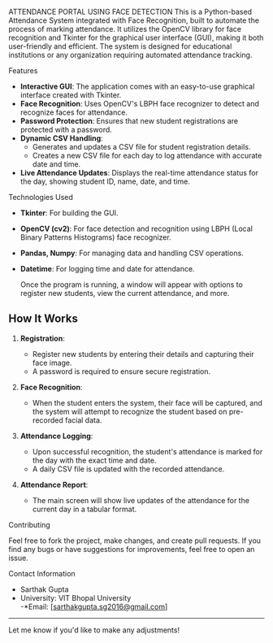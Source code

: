 ATTENDANCE PORTAL USING FACE DETECTION 
This is a Python-based Attendance System integrated with Face Recognition, built to automate the process of marking attendance. It utilizes the OpenCV library for face recognition and Tkinter for the graphical user interface (GUI), making it both user-friendly and efficient. The system is designed for educational institutions or any organization requiring automated attendance tracking.

Features

- **Interactive GUI**: The application comes with an easy-to-use graphical interface created with Tkinter.
- **Face Recognition**: Uses OpenCV's LBPH face recognizer to detect and recognize faces for attendance.
- **Password Protection**: Ensures that new student registrations are protected with a password.
- **Dynamic CSV Handling**: 
  - Generates and updates a CSV file for student registration details.
  - Creates a new CSV file for each day to log attendance with accurate date and time.
- **Live Attendance Updates**: Displays the real-time attendance status for the day, showing student ID, name, date, and time.
  
Technologies Used

- **Tkinter**: For building the GUI.
- **OpenCV (cv2)**: For face detection and recognition using LBPH (Local Binary Patterns Histograms) face recognizer.
- **Pandas, Numpy**: For managing data and handling CSV operations.
- **Datetime**: For logging time and date for attendance.

   Once the program is running, a window will appear with options to register new students, view the current attendance, and more.

## How It Works

1. **Registration**:
   - Register new students by entering their details and capturing their face image.
   - A password is required to ensure secure registration.
   
2. **Face Recognition**:
   - When the student enters the system, their face will be captured, and the system will attempt to recognize the student based on pre-recorded facial data.
   
3. **Attendance Logging**:
   - Upon successful recognition, the student's attendance is marked for the day with the exact time and date.
   - A daily CSV file is updated with the recorded attendance.

4. **Attendance Report**:
   - The main screen will show live updates of the attendance for the current day in a tabular format.

Contributing

Feel free to fork the project, make changes, and create pull requests. If you find any bugs or have suggestions for improvements, feel free to open an issue.

 Contact Information

  - Sarthak Gupta 
  - University: VIT Bhopal University  
  -*Email: [sarthakgupta.sg2016@gmail.com]

---

Let me know if you'd like to make any adjustments!
